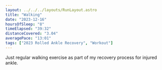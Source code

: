 ```yaml
---
layout: ../../../layouts/RunLayout.astro
title: "Walking"
date: "2023-12-16"
hoursOfSleep: "8"
timeElapsed: "39:32"
distanceCovered: "3.04"
averagePace: "13:01"
tags: ["2023 Rolled Ankle Recovery", "Workout"]
---
```


Just regular walking exercise as part of my recovery process for injured ankle.
